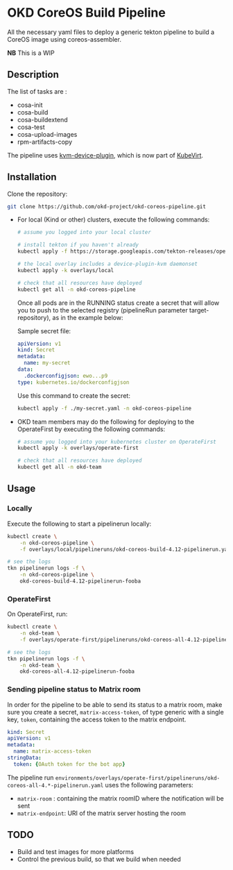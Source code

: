 # OKD CoreOS Build Pipeline

All the necessary yaml files to deploy a generic tekton pipeline to build a CoreOS image using coreos-assembler.

**NB** This is a WIP

## Description

The list of tasks are :
* cosa-init
* cosa-build
* cosa-buildextend
* cosa-test
* cosa-upload-images
* rpm-artifacts-copy

The pipeline uses [kvm-device-plugin](https://github.com/cgwalters/kvm-device-plugin),
which is now part of [KubeVirt](https://github.com/kubevirt).

## Installation

Clone the repository:

```bash
git clone https://github.com/okd-project/okd-coreos-pipeline.git
```

* For local (Kind or other) clusters, execute the following commands:
    ```bash
    # assume you logged into your local cluster

    # install tekton if you haven't already
    kubectl apply -f https://storage.googleapis.com/tekton-releases/operator/latest/release.yaml

    # the local overlay includes a device-plugin-kvm daemonset
    kubectl apply -k overlays/local

    # check that all resources have deployed
    kubectl get all -n okd-coreos-pipeline
    ```

    Once all pods are in the RUNNING status create a secret that will allow you to push to the selected
    registry (pipelineRun parameter target-repository), as in the example below:

    Sample secret file:

    ```yaml
    apiVersion: v1
    kind: Secret
    metadata:
      name: my-secret
    data:
      .dockerconfigjson: ewo...p9
    type: kubernetes.io/dockerconfigjson
    ```

    Use this command to create the secret:
    ```bash
    kubectl apply -f ./my-secret.yaml -n okd-coreos-pipeline
    ```


* OKD team members may do the following for deploying to the OperateFirst by executing the following commands:
    ```bash
    # assume you logged into your kubernetes cluster on OperateFirst
    kubectl apply -k overlays/operate-first

    # check that all resources have deployed
    kubectl get all -n okd-team
    ```

## Usage

### Locally

Execute the following to start a pipelinerun locally:

```bash
kubectl create \
    -n okd-coreos-pipeline \
    -f overlays/local/pipelineruns/okd-coreos-build-4.12-pipelinerun.yaml

# see the logs
tkn pipelinerun logs -f \
    -n okd-coreos-pipeline \
    okd-coreos-build-4.12-pipelinerun-fooba
```

### OperateFirst
On OperateFirst, run:
```bash
kubectl create \
    -n okd-team \
    -f overlays/operate-first/pipelineruns/okd-coreos-all-4.12-pipelinerun.yaml

# see the logs
tkn pipelinerun logs -f \
    -n okd-team \
    okd-coreos-all-4.12-pipelinerun-fooba
```

### Sending pipeline status to Matrix room

In order for the pipeline to be able to send its status to a matrix room, make sure you create a secret, `matrix-access-token`, of type generic with a single key, `token`, containing the access token to the matrix endpoint.

```yaml
kind: Secret
apiVersion: v1
metadata:
  name: matrix-access-token
stringData:
  token: {OAuth token for the bot app}
```

The pipeline run `environments/overlays/operate-first/pipelineruns/okd-coreos-all-4.*-pipelinerun.yaml` uses the following parameters:
* `matrix-room` : containing the matrix roomID where the notification will be sent
* `matrix-endpoint`: URI of the matrix server hosting the room

## TODO

* Build and test images for more platforms
* Control the previous build, so that we build when needed
